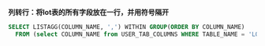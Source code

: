 
**列转行：将lot表的所有字段放在一行，并用符号隔开**

```sql
SELECT LISTAGG(COLUMN_NAME, ',') WITHIN GROUP(ORDER BY COLUMN_NAME)
  FROM (select COLUMN_NAME from USER_TAB_COLUMNS WHERE TABLE_NAME = 'LOT')
```
